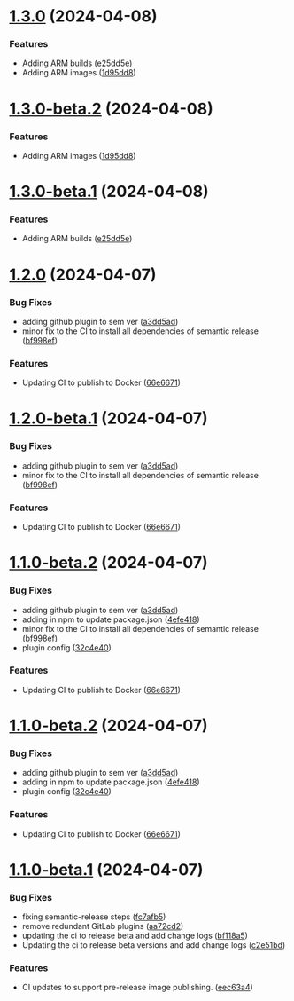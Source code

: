 # [1.3.0](https://github.com/ash0ne/docker-pdf-server/compare/v1.2.0...v1.3.0) (2024-04-08)


### Features

* Adding ARM builds ([e25dd5e](https://github.com/ash0ne/docker-pdf-server/commit/e25dd5efaf16b92df6e30fd890cd31e28a4d3929))
* Adding ARM images ([1d95dd8](https://github.com/ash0ne/docker-pdf-server/commit/1d95dd8951928dce5f7f75945f9ea1d409199d07))

# [1.3.0-beta.2](https://github.com/ash0ne/docker-pdf-server/compare/v1.3.0-beta.1...v1.3.0-beta.2) (2024-04-08)


### Features

* Adding ARM images ([1d95dd8](https://github.com/ash0ne/docker-pdf-server/commit/1d95dd8951928dce5f7f75945f9ea1d409199d07))

# [1.3.0-beta.1](https://github.com/ash0ne/docker-pdf-server/compare/v1.2.0...v1.3.0-beta.1) (2024-04-08)


### Features

* Adding ARM builds ([e25dd5e](https://github.com/ash0ne/docker-pdf-server/commit/e25dd5efaf16b92df6e30fd890cd31e28a4d3929))

# [1.2.0](https://github.com/ash0ne/docker-pdf-server/compare/v1.1.0...v1.2.0) (2024-04-07)


### Bug Fixes

* adding github plugin to sem ver ([a3dd5ad](https://github.com/ash0ne/docker-pdf-server/commit/a3dd5adf6d24956cc65c7c5eb336d1558f4e375a))
* minor fix to the CI to install all dependencies of semantic release ([bf998ef](https://github.com/ash0ne/docker-pdf-server/commit/bf998ef32cd205b6f4b766a00851c1137e4d9d6e))


### Features

* Updating CI to publish to Docker ([66e6671](https://github.com/ash0ne/docker-pdf-server/commit/66e6671c37b6c99d2560b6ee4354234e7bd6146b))

# [1.2.0-beta.1](https://github.com/ash0ne/docker-pdf-server/compare/v1.1.0...v1.2.0-beta.1) (2024-04-07)


### Bug Fixes

* adding github plugin to sem ver ([a3dd5ad](https://github.com/ash0ne/docker-pdf-server/commit/a3dd5adf6d24956cc65c7c5eb336d1558f4e375a))
* minor fix to the CI to install all dependencies of semantic release ([bf998ef](https://github.com/ash0ne/docker-pdf-server/commit/bf998ef32cd205b6f4b766a00851c1137e4d9d6e))


### Features

* Updating CI to publish to Docker ([66e6671](https://github.com/ash0ne/docker-pdf-server/commit/66e6671c37b6c99d2560b6ee4354234e7bd6146b))

# [1.1.0-beta.2](https://github.com/ash0ne/docker-pdf-server/compare/v1.1.0-beta.1...v1.1.0-beta.2) (2024-04-07)


### Bug Fixes

* adding github plugin to sem ver ([a3dd5ad](https://github.com/ash0ne/docker-pdf-server/commit/a3dd5adf6d24956cc65c7c5eb336d1558f4e375a))
* adding in npm to update package.json ([4efe418](https://github.com/ash0ne/docker-pdf-server/commit/4efe418763c93eb522480e0e5f66e0cc87b36cb7))
* minor fix to the CI to install all dependencies of semantic release ([bf998ef](https://github.com/ash0ne/docker-pdf-server/commit/bf998ef32cd205b6f4b766a00851c1137e4d9d6e))
* plugin config ([32c4e40](https://github.com/ash0ne/docker-pdf-server/commit/32c4e400544b52cb5c4827d2a5029a1f2afd4492))


### Features

* Updating CI to publish to Docker ([66e6671](https://github.com/ash0ne/docker-pdf-server/commit/66e6671c37b6c99d2560b6ee4354234e7bd6146b))

# [1.1.0-beta.2](https://github.com/ash0ne/docker-pdf-server/compare/v1.1.0-beta.1...v1.1.0-beta.2) (2024-04-07)


### Bug Fixes

* adding github plugin to sem ver ([a3dd5ad](https://github.com/ash0ne/docker-pdf-server/commit/a3dd5adf6d24956cc65c7c5eb336d1558f4e375a))
* adding in npm to update package.json ([4efe418](https://github.com/ash0ne/docker-pdf-server/commit/4efe418763c93eb522480e0e5f66e0cc87b36cb7))
* plugin config ([32c4e40](https://github.com/ash0ne/docker-pdf-server/commit/32c4e400544b52cb5c4827d2a5029a1f2afd4492))


### Features

* Updating CI to publish to Docker ([66e6671](https://github.com/ash0ne/docker-pdf-server/commit/66e6671c37b6c99d2560b6ee4354234e7bd6146b))

# [1.1.0-beta.1](https://github.com/ash0ne/docker-pdf-server/compare/v1.0.0...v1.1.0-beta.1) (2024-04-07)


### Bug Fixes

* fixing semantic-release steps ([fc7afb5](https://github.com/ash0ne/docker-pdf-server/commit/fc7afb533193d4a37bb5d5c0dafcfce8738ee04c))
* remove redundant GitLab plugins ([aa72cd2](https://github.com/ash0ne/docker-pdf-server/commit/aa72cd284509c51156a2ba64db5120a19f29b780))
* updating the ci to release beta and add change logs ([bf118a5](https://github.com/ash0ne/docker-pdf-server/commit/bf118a5a0734c5c70a5eac48f705f130e81dc351))
* Updating the ci to release beta versions and add change logs ([c2e51bd](https://github.com/ash0ne/docker-pdf-server/commit/c2e51bd0f20f07bd2b13448eec85242f04bcc02d))


### Features

* CI updates to support pre-release image publishing. ([eec63a4](https://github.com/ash0ne/docker-pdf-server/commit/eec63a4bceed1c74c386fb42ed66f75ae541db54))
